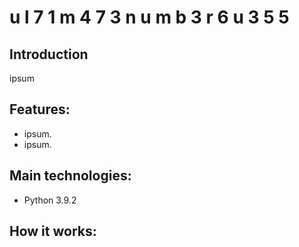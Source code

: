 # u l 7 1 m 4 7 3   n u m b 3 r   6 u 3 5 5

## Introduction

ipsum

## Features:
* ipsum.
* ipsum.


## Main technologies:
* Python 3.9.2


## How it works:





<!--- ctrl-shift-v to open preview --->